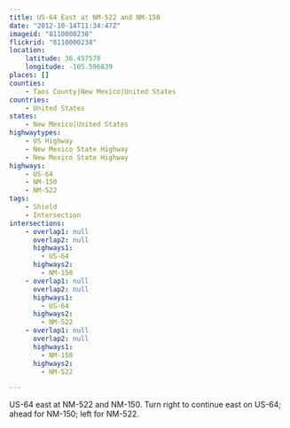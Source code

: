 ```yaml
---
title: US-64 East at NM-522 and NM-150
date: "2012-10-14T11:34:47Z"
imageid: "8110000238"
flickrid: "8110000238"
location:
    latitude: 36.457578
    longitude: -105.596839
places: []
counties:
    - Taos County|New Mexico|United States
countries:
    - United States
states:
    - New Mexico|United States
highwaytypes:
    - US Highway
    - New Mexico State Highway
    - New Mexico State Highway
highways:
    - US-64
    - NM-150
    - NM-522
tags:
    - Shield
    - Intersection
intersections:
    - overlap1: null
      overlap2: null
      highways1:
        - US-64
      highways2:
        - NM-150
    - overlap1: null
      overlap2: null
      highways1:
        - US-64
      highways2:
        - NM-522
    - overlap1: null
      overlap2: null
      highways1:
        - NM-150
      highways2:
        - NM-522

---
```

US-64 east at NM-522 and NM-150.  Turn right to continue east on US-64; ahead for NM-150; left for NM-522.
